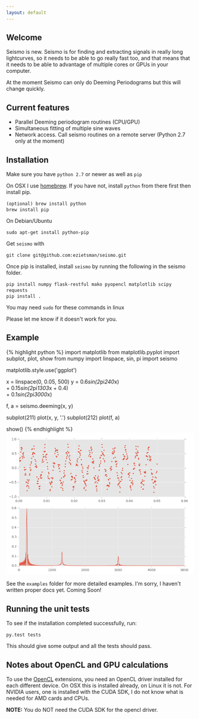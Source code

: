 ```yaml
---
layout: default
---
```




## Welcome

Seismo is new. Seismo is for finding and extracting signals in really long
lightcurves, so it needs to be able to go really fast too, and that means that
it needs to be able to advantage of multiple cores or GPUs in your computer.

At the moment Seismo can only do Deeming Periodograms but this will change
quickly.


## Current features

* Parallel Deeming periodogram routines (CPU/GPU)
* Simultaneous fitting of multiple sine waves
* Network access. Call seismo routines on a remote server (Python 2.7 only at the moment)

## Installation

Make sure you have `python 2.7` or newer as well as `pip`

On OSX I use [homebrew](http://brew.sh/). If you have not, install `python`
from there first then install pip.

    (optional) brew install python
    brew install pip

On Debian/Ubuntu

    sudo apt-get install python-pip


Get `seismo` with

    git clone git@github.com:ezietsman/seismo.git

Once pip is installed, install `seismo` by running the following in the seismo folder.

    pip install numpy flask-restful mako pyopencl matplotlib scipy requests
    pip install .


You may need `sudo` for these commands in linux

Please let me know if it doesn't work for you.


## Example

{% highlight python %}
import matplotlib
from matplotlib.pyplot import subplot, plot, show
from numpy import linspace, sin, pi
import seismo

matplotlib.style.use('ggplot')

x = linspace(0, 0.05, 500)
y = 0.6*sin(2*pi*240*x)\
    + 0.15*sin(2*pi*1303*x + 0.4)\
    + 0.1*sin(2*pi*3000*x)

f, a = seismo.deeming(x, y)

subplot(211)
plot(x, y, '.')
subplot(212)
plot(f, a)

show()
{% endhighlight %}
![images/ex1.png](images/ex1.png)


See the `examples` folder for more detailed examples. I'm sorry, I haven't written proper docs yet. Coming Soon!

## Running the unit tests

To see if the installation completed successfully, run:

    py.test tests

This should give some output and all the tests should pass.


## Notes about OpenCL and GPU calculations

To use the [OpenCL](https://www.khronos.org/opencl/) extensions, you need an
OpenCL driver installed for each different device. On OSX this is installed
already, on Linux it is not. For NVIDIA users, one is installed with the CUDA
SDK, I do not know what is needed for AMD cards and CPUs.

**NOTE:** You do NOT need the CUDA SDK for the opencl driver.


